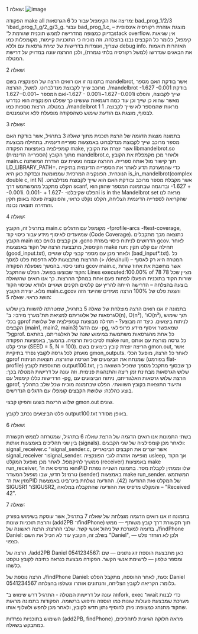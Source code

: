 שאלה 1:
![image](https://github.com/user-attachments/assets/e866be75-9e3e-4a39-b058-02e3d9905844)


הפקודה make all מריצה את הקימפול עבור כל 6 הגרסאות: bad_prog_1/2/3 ו־bad_prog_1_g/2_g/3_g.
עבור bad_prog_1.c, מוצגת אזהרת רקורסיה אינסופית – בדיוק כמצופה מהדרישה לממש תוכנית שגורמת ל־stack overflow.
אין שגיאות קימפול, כלומר כל הקבצים נבנו בהצלחה.                                                 וזה מוכיח כי התוכניות קיימות, מקומפלות כמו שצריך, ועומדות בדרישות של יצירת גרסאות עם וללא debug info.
האזהרות תואמות את הבאגים שנדרשו (למשל רקורסיה בלתי נגמרת), ולכן ההרצה עונה במדויק על דרישת המטלה.





שאלה 2:

בתמונה זו אנו רואים הרצה של הפונקציה בשם mandelbrot, אשר בודקת האם מספר מרוכב שייך לקבוצת מנדלברוט.
למשל, ההרצה ./mandelbrot -1.627 -0.001 בודקת אם המספר −1.627−0.001i-1.627 - 0.001i−1.627−0.001i שייך לקבוצה, והפלט מאשר שהוא כן שייך וכן עוד כמה דוגמאות שעשינו כך שפלט הפונקציה הוא כנדרש במטלה.
הרצות נוספות כמו ./mandelbrot 1 1 מראות שהמספר  לא שייך לקבוצה.
לבסוף, מוצגת גם הודעת שימוש כשהפקודה מופעלת ללא ארגומנטים.

שאלה 3:

בתמונה מוצגת הדגמה של הרצת תוכנית מתוך שאלה 3 בתרגיל, אשר בודקת האם מספר מרוכב שייך לקבוצת מנדלברוט באמצעות ספרייה דינמית. בתחילה מבוצעת קומפילציה באמצעות הפקודה make, אשר יוצרת את הקובץ libmandelbrot.so (הספרייה הדינמית) מתוך הקובץ mandelbrot.c, ולאחר מכן מקמפלת את הקובץ main.c תוך קישור מול אותה ספרייה. ההרצה עצמה נעשית עם הגדרת המשתנה LD_LIBRARY_PATH=. כדי שהמערכת תדע לאתר את הספרייה הדינמית בתיקייה הנוכחית.
הפונקציה המרכזית שממומשת ונבדקת כאן היא is_in_mandelbrot(complex double c, int N) אשר מקבלת מספר מרוכב ובודקת האם הוא שייך לקבוצת מנדלברוט. הקלט מתקבל מהמשתמש דרך scanf, ובדוגמה שבתמונה המספר שהוזן הוא ‎-1.627 + -0.001i‎.
הפלט שקיבלנו- 
-1.627 + -0.001i is in the Mandelbrot set
מראה לנו שהקריאה לספרייה הדינמית הצליחה, הקלט נקלט כראוי, והפונקציה פעלה באופן תקין והחזירה תוצאה נכונה.




שאלה 4:



בתרגיל זה, הקובץ main.c מקומפל עם הדגלים -fprofile-arcs -ftest-coverage, שמיועדים לאיסוף מידע עבור כיסוי קוד (Code Coverage). כתוצאה מכך מתקבלים הקובץ main וכן קבצים נלווים כמו .gcno הדרושים לניתוח כיסוי בעזרת gcov.
לאחר הקימפול, מתבצעת הרצה של הקוד באמצעות make run: תחילה עם קלט תקין (good_input.txt), ולאחר מכן עם מספר קבצי קלט שגויים (bad_input*.txt). כל ההרצות מתבצעות ללא הדפסת פלט למסך (> /dev/null) – המטרה היא רק לאסוף נתוני כיסוי.
בהמשך מופעלת הפקודה gcov main.c, אשר מחשבת את אחוז שורות הקוד שבוצעו בפועל. הפלט שהתקבל:
Lines executed:100.00% of 78
מציין שכל 78 שורות הקוד בתוכנית הופעלו לפחות פעם אחת במהלך ההרצות.                              כך אנו רואים שהשאלה בוצעה בהצלחה – הדרישה הייתה להריץ עם קלטים תקינים ושגויים    ולוודא שכיסוי הקוד מלא. יצירת הקובץ main.c.gcov והצגת פלט של 100% הרצה מעידים שהיעד הזה הושג כראוי.
שאלה 5:



בתמונה זו אנו רואים הרצה מוצלחת של שאלה 5 בתרגיל, שמטרתה להשוות בין שלוש גרסאות של אלגוריתם למציאת תת־מערך מירבי: ב־O(n), O(n²), ו־O(n³), תוך שימוש בכלי gprof לניתוח ביצועים.
כיצד זה מבוצע? - תחילה מבוצעת קומפילציה של שלושת הקבצים (main1, main2, main3) עם הדגל ‎-pg‎, שמאפשר איסוף מידע פרופילאי ל־gprof. כל אחת מהגרסאות משתמשת במימוש שונה של האלגוריתם, בהתאם לסיבוכיות הרצויה.                                     בהמשך, באמצעות הפקודה make run, כל גרסה מורצת עם אותם ערכי קלט (SEED = 5, N = 100). הריצה יוצרת קובץ ביצועים בשם gmon.out, אשר מועתק לכל גרסה לקובץ נפרד בתיקיית gmon_outputs.
לאחר כל הרצה, מופעל הכלי gprof שמנתח את הביצועים של הגרסה שהורצה. תוצאות הניתוח (בפורמט flat-profile) מתווספות לקובץ output100.txt, כך שבסוף מתקבל מסמך שמכיל השוואה בין שלוש הגרסאות מבחינת זמן ריצה והתנהגות פנימית.
וזה עונה על דרישות המטלה בכך: הדרישות כללו קימפול עם ‎-pg‎, הרצת שלוש גרסאות האלגוריתם, ניתוח הביצועים עם gprof, ותיעוד התוצאות בקובץ השוואתי. הפלט שבתמונה מוכיח שכל שלב בתהליך בוצע כהלכה:
שלושת הקבצים קומפלו עם הדגלים הנדרשים.


שלוש הריצות בוצעו והפיקו קבצי gmon.out שונים.


פלט הביצועים נכתב לקובץ output100.txt באופן מסודר.


שאלה 6:





בשתי התמונות אנו רואים הדגמה של הרצת שאלה 6 בתרגיל, שמטרתה לממש תקשורת בין שני תהליכים באמצעות אותות (signals). ולאחר מכן קומפילציה של שני הקבצים: signal_receiver.c ו־signal_sender.c, אשר יוצרים את הקבצים הבינאריים signal_receiver ו־signal_sender. מופיעה אזהרה לגבי הפונקציה usleep, אך הקוד ממשיך להיקמפל. לאחר מכן מופעל המקלט (receiver) באמצעות make run_receiver, והוא מדפיס את ה־PID שלו וממתין לקבלת מסר.
בתמונה השנייה נפתח טרמינל חדש, שבו מופעל המשדר (sender) באמצעות make run_sender. המשתמש מזין את ה־PID של המקלט ואת ההודעה (42). ההודעה נשלחת ביט־ביט באמצעות SIGUSR1 ו־SIGUSR2, והמקלט מדפיס את ההודעה שהתקבלה במלואה – "Received 42".


שאלה 7:



בתמונה זו אנו רואים הדגמה מוצלחת של שאלה 7 בתרגיל, אשר עוסקת בשימוש בפורק והרצת תוכניות שונות (add2PB ו־findPhone) תוך תקשורת דרך קובץ משותף — ממש בדומה למערכת של ניהול אנשי קשר.
 שלבי ההרצה:
הרצה ראשונה של ./findPhone Daniel:
 בשלב זה, הקובץ עוד לא הכיל את השם "Daniel", ולכן לא הוחזר פלט — כצפוי.


הרצה של ./add2PB Daniel 0541234567:
 כאן מתבצעת הוספת זוג נתונים — שם ומספר טלפון — לרשימת אנשי הקשר. הפקודה מבצעת כנראה כתיבה לקובץ טקסט כלשהו.


הרצה נוספת של ./findPhone Daniel:
 כעת, לאחר ההוספה, מתקבל הפלט:
 Daniel 0541234567
 כלומר: הקריאה לקובץ הצליחה, והנתונים אותרו ונשלפו בהצלחה.


 וזה עונה על דרישות המטלה - התרגיל דרש שימוש ב־fork, exec ו־wait כדי לבנות מערכת שמבצעת פעולות שונות כמו הוספה וחיפוש ברשומה.
הפקודות בתמונה מראות שהקוד מתנהג כמצופה: ניתן להוסיף נתון חדש לקובץ, ולאחר מכן לחפש ולשלוף אותו.


השימוש בתוכניות נפרדות (add2PB, findPhone) מראה חלוקה הגיונית לתהליכים, כמתבקש בשאלה.



